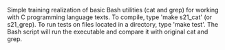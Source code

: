 Simple training realization of basic Bash utilities (cat and grep) for working with C programming language texts.
To compile, type 'make s21_cat' (or s21_grep). To run tests on files located in a directory, type 'make test'. The Bash script will
run the executable and compare it with original cat and grep.
